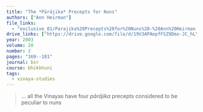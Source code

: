 ```yaml
---
title: "The *Pārājika* Precepts for Nuns"
authors: ["Ann Heirman"]
file_links:
  - "exclusive_01/Parajika%20Precepts%20for%20Nuns%20-%20Ann%20Heirman.pdf"
drive_links: ["https://drive.google.com/file/d/19V3APAepfFSZ9Dmx-JC_hLYStxSB-Y5j/view?usp=drivesdk"]
year: 2003
volume: 20
number: 2
pages: "169--181"
journal: bsr
course: bhikkhuni
tags:
  - vinaya-studies
---
```


> … all the Vinayas have four *pārājika* precepts considered to be peculiar to nuns

